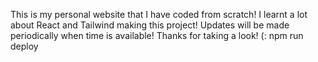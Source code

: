 This is my personal website that I have coded from scratch! I learnt a lot about React and Tailwind making this project! Updates will be made periodically when time is available!
Thanks for taking a look! (:
npm run deploy
